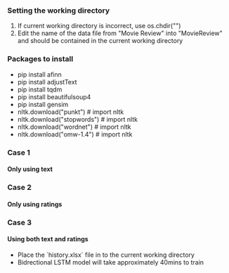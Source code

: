 ### Setting the working directory

<ol>
    <li>If current working directory is incorrect, use os.chdir("<path>")</li>
    <li>Edit the name of the data file from "Movie Review" into "MovieReview" and should be contained in the current working directory</li>
</ol>

### Packages to install

<ul>
    <li>pip install afinn</li>
    <li>pip install adjustText</li>
    <li>pip install tqdm</li>
    <li>pip install beautifulsoup4</li>
    <li>pip install gensim</li>
    <li>nltk.download("punkt") # import nltk</li>
    <li>nltk.download("stopwords") # import nltk</li> 
    <li>nltk.download("wordnet") # import nltk</li> 
    <li>nltk.download("omw-1.4") # import nltk</li> 
</ul>

### Case 1

#### Only using text

### Case 2

#### Only using ratings

### Case 3

#### Using both text and ratings

<ul>
    <li>Place the `history.xlsx` file in to the current working directory</li>
    <li>Bidrectional LSTM model will take approximately 40mins to train</li>
</ul>
